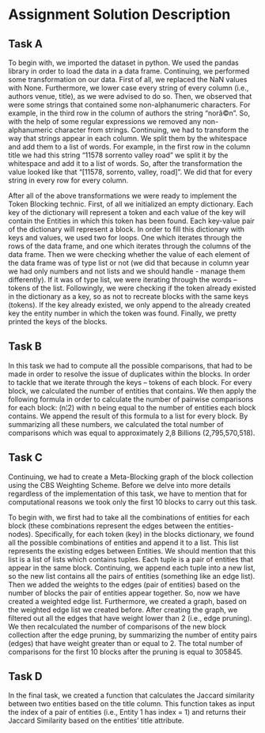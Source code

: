 # Assignment Solution Description

## Task A

To begin with, we imported the dataset in python. We used the pandas library in order to load the data in a data frame. Continuing, we performed some transformation on our data. First of all, we replaced the NaN values with None. Furthermore, we lower case every string of every column (i.e., authors venue, title), as we were advised to do so. Then, we observed that were some strings that contained some non-alphanumeric characters. For example, in the third row in the column of authors the string “norã©n”. So, with the help of some regular expressions we removed any non-alphanumeric character from strings. Continuing, we had to transform the way that strings appear in each column. We split them by the whitespace and add them to a list of words. For example, in the first row in the column title we had this string “11578 sorrento valley road” we split it by the whitespace and add it to a list of words. So, after the transformation the value looked like that “[11578, sorrento, valley, road]”. We did that for every string in every row for every column. 

After all of the above transformations we were ready to implement the Token Blocking technic. First, of all we initialized an empty dictionary. Each key of the dictionary will represent a token and each value of the key will contain the Entities in which this token has been found. Each key-value pair of the dictionary will represent a block. In order to fill this dictionary with keys and values, we used two for loops. One which iterates through the rows of the data frame, and one which iterates through the columns of the data frame. Then we were checking whether the value of each element of the data frame was of type list or not (we did that because in column year we had only numbers and not lists and we should handle - manage them differently). If it was of type list, we were iterating through the words – tokens of the list. Followingly, we were checking if the token already existed in the dictionary as a key, so as not to recreate blocks with the same keys (tokens). If the key already existed, we only append to the already created key the entity number in which the token was found. Finally, we pretty printed the keys of the blocks.

## Task B

In this task we had to compute all the possible comparisons, that had to be made in order to resolve the issue of duplicates within the blocks. In order to tackle that we iterate through the keys – tokens of each block. For every block, we calculated the number of entities that contains. We then apply the following formula in order to calculate the number of pairwise comparisons for each block: (n¦2) with n being equal to the number of entities each block contains. We append the result of this formula to a list for every block. By summarizing all these numbers, we calculated the total number of comparisons which was equal to approximately 2,8 Billions (2,795,570,518).

## Task C

Continuing, we had to create a Meta-Blocking graph of the block collection using the CBS Weighting Scheme. Before we delve into more details regardless of the implementation of this task, we have to mention that for computational reasons we took only the first 10 blocks to carry out this task. 

To begin with, we first had to take all the combinations of entities for each block (these combinations represent the edges between the entities-nodes). Specifically, for each token (key) in the blocks dictionary, we found all the possible combinations of entities and append it to a list. This list represents the existing edges between Entities. We should mention that this list is a list of lists which contains tuples. Each tuple is a pair of entities that appear in the same block. Continuing, we append each tuple into a new list, so the new list contains all the pairs of entities (something like an edge list). Then we added the weights to the edges (pair of entities) based on the number of blocks the pair of entities appear together. So, now we have created a weighted edge list. Furthermore, we created a graph, based on the weighted edge list we created before. After creating the graph, we filtered out all the edges that have weight lower than 2 (i.e., edge pruning). We then recalculated the number of comparisons of the new block collection after the edge pruning, by summarizing the number of entity pairs (edges) that have weight greater than or equal to 2. The total number of comparisons for the first 10 blocks after the pruning is equal to 305845.

## Task D

In the final task, we created a function that calculates the Jaccard similarity between two entities based on the title column. This function takes as input the index of a pair of entities (i.e., Entity 1 has index = 1) and returns their Jaccard Similarity based on the entities’ title attribute. 

